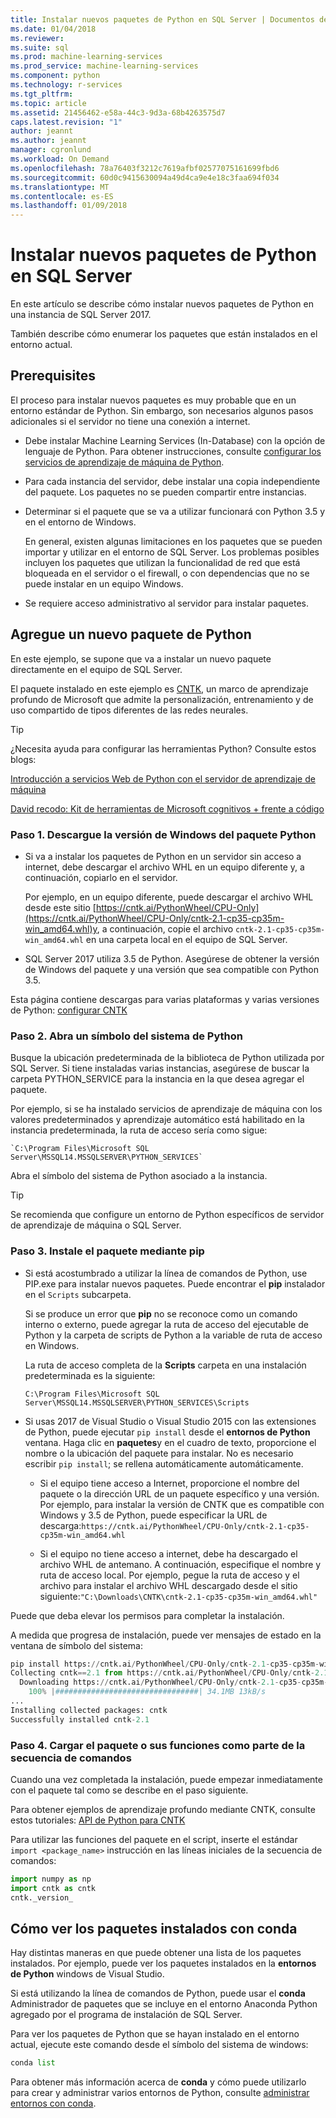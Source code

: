 ```yaml
---
title: Instalar nuevos paquetes de Python en SQL Server | Documentos de Microsoft
ms.date: 01/04/2018
ms.reviewer: 
ms.suite: sql
ms.prod: machine-learning-services
ms.prod_service: machine-learning-services
ms.component: python
ms.technology: r-services
ms.tgt_pltfrm: 
ms.topic: article
ms.assetid: 21456462-e58a-44c3-9d3a-68b4263575d7
caps.latest.revision: "1"
author: jeannt
ms.author: jeannt
manager: cgronlund
ms.workload: On Demand
ms.openlocfilehash: 78a76403f3212c7619afbf02577075161699fbd6
ms.sourcegitcommit: 60d0c9415630094a49d4ca9e4e18c3faa694f034
ms.translationtype: MT
ms.contentlocale: es-ES
ms.lasthandoff: 01/09/2018
---
```

# <a name="install-new-python-packages-on-sql-server"></a>Instalar nuevos paquetes de Python en SQL Server

En este artículo se describe cómo instalar nuevos paquetes de Python en una instancia de SQL Server 2017.

También describe cómo enumerar los paquetes que están instalados en el entorno actual.

## <a name="prerequisites"></a>Prerequisites

El proceso para instalar nuevos paquetes es muy probable que en un entorno estándar de Python. Sin embargo, son necesarios algunos pasos adicionales si el servidor no tiene una conexión a internet.

+ Debe instalar Machine Learning Services (In-Database) con la opción de lenguaje de Python. Para obtener instrucciones, consulte [configurar los servicios de aprendizaje de máquina de Python](setup-python-machine-learning-services.md).

+ Para cada instancia del servidor, debe instalar una copia independiente del paquete. Los paquetes no se pueden compartir entre instancias.

+ Determinar si el paquete que se va a utilizar funcionará con Python 3.5 y en el entorno de Windows. 

    En general, existen algunas limitaciones en los paquetes que se pueden importar y utilizar en el entorno de SQL Server. Los problemas posibles incluyen los paquetes que utilizan la funcionalidad de red que está bloqueada en el servidor o el firewall, o con dependencias que no se puede instalar en un equipo Windows.

+ Se requiere acceso administrativo al servidor para instalar paquetes.

## <a name="add-a-new-python-package"></a>Agregue un nuevo paquete de Python

En este ejemplo, se supone que va a instalar un nuevo paquete directamente en el equipo de SQL Server.

El paquete instalado en este ejemplo es [CNTK](https://docs.microsoft.com/cognitive-toolkit/), un marco de aprendizaje profundo de Microsoft que admite la personalización, entrenamiento y de uso compartido de tipos diferentes de las redes neurales.

> [!TIP]
> ¿Necesita ayuda para configurar las herramientas Python? Consulte estos blogs:
> 
> [Introducción a servicios Web de Python con el servidor de aprendizaje de máquina](https://blogs.msdn.microsoft.com/mlserver/2017/12/13/getting-started-with-python-web-services-using-machine-learning-server/)
> 
> [David recodo: Kit de herramientas de Microsoft cognitivos + frente a código](http://dacrook.com/cntk-vs-code-awesome/)

### <a name="step-1-download-the-windows-version-of-the-python-package"></a>Paso 1. Descargue la versión de Windows del paquete Python

+ Si va a instalar los paquetes de Python en un servidor sin acceso a internet, debe descargar el archivo WHL en un equipo diferente y, a continuación, copiarlo en el servidor.

    Por ejemplo, en un equipo diferente, puede descargar el archivo WHL desde este sitio [https://cntk.ai/PythonWheel/CPU-Only](https://cntk.ai/PythonWheel/CPU-Only/cntk-2.1-cp35-cp35m-win_amd64.whl)y, a continuación, copie el archivo `cntk-2.1-cp35-cp35m-win_amd64.whl` en una carpeta local en el equipo de SQL Server.

+ SQL Server 2017 utiliza 3.5 de Python. Asegúrese de obtener la versión de Windows del paquete y una versión que sea compatible con Python 3.5.

Esta página contiene descargas para varias plataformas y varias versiones de Python: [configurar CNTK](https://docs.microsoft.com/cognitive-toolkit/Setup-CNTK-on-your-machine)

### <a name="step-2-open-a-python-command-prompt"></a>Paso 2. Abra un símbolo del sistema de Python

Busque la ubicación predeterminada de la biblioteca de Python utilizada por SQL Server. Si tiene instaladas varias instancias, asegúrese de buscar la carpeta PYTHON_SERVICE para la instancia en la que desea agregar el paquete.

Por ejemplo, si se ha instalado servicios de aprendizaje de máquina con los valores predeterminados y aprendizaje automático está habilitado en la instancia predeterminada, la ruta de acceso sería como sigue:

    `C:\Program Files\Microsoft SQL  Server\MSSQL14.MSSQLSERVER\PYTHON_SERVICES`

Abra el símbolo del sistema de Python asociado a la instancia.

> [!TIP]
> Se recomienda que configure un entorno de Python específicos de servidor de aprendizaje de máquina o SQL Server.

### <a name="step-3-install-the-package-using-pip"></a>Paso 3. Instale el paquete mediante pip

+ Si está acostumbrado a utilizar la línea de comandos de Python, use PIP.exe para instalar nuevos paquetes. Puede encontrar el **pip** instalador en el `Scripts` subcarpeta. 

    Si se produce un error que **pip** no se reconoce como un comando interno o externo, puede agregar la ruta de acceso del ejecutable de Python y la carpeta de scripts de Python a la variable de ruta de acceso en Windows.

    La ruta de acceso completa de la **Scripts** carpeta en una instalación predeterminada es la siguiente:

    `C:\Program Files\Microsoft SQL Server\MSSQL14.MSSQLSERVER\PYTHON_SERVICES\Scripts`

+ Si usas 2017 de Visual Studio o Visual Studio 2015 con las extensiones de Python, puede ejecutar `pip install` desde el **entornos de Python** ventana. Haga clic en **paquetes**y en el cuadro de texto, proporcione el nombre o la ubicación del paquete para instalar. No es necesario escribir `pip install`; se rellena automáticamente automáticamente. 

    - Si el equipo tiene acceso a Internet, proporcione el nombre del paquete o la dirección URL de un paquete específico y una versión. Por ejemplo, para instalar la versión de CNTK que es compatible con Windows y 3.5 de Python, puede especificar la URL de descarga:`https://cntk.ai/PythonWheel/CPU-Only/cntk-2.1-cp35-cp35m-win_amd64.whl`

    - Si el equipo no tiene acceso a internet, debe ha descargado el archivo WHL de antemano. A continuación, especifique el nombre y ruta de acceso local. Por ejemplo, pegue la ruta de acceso y el archivo para instalar el archivo WHL descargado desde el sitio siguiente:`"C:\Downloads\CNTK\cntk-2.1-cp35-cp35m-win_amd64.whl"`

Puede que deba elevar los permisos para completar la instalación.

A medida que progresa de instalación, puede ver mensajes de estado en la ventana de símbolo del sistema:

```python
pip install https://cntk.ai/PythonWheel/CPU-Only/cntk-2.1-cp35-cp35m-win_amd64.whl
Collecting cntk==2.1 from https://cntk.ai/PythonWheel/CPU-Only/cntk-2.1-cp35-cp35m-win_amd64.whl
  Downloading https://cntk.ai/PythonWheel/CPU-Only/cntk-2.1-cp35-cp35m-win_amd64.whl (34.1MB)
    100% |################################| 34.1MB 13kB/s
...
Installing collected packages: cntk
Successfully installed cntk-2.1
```



### <a name="step-4-load-the-package-or-its-functions-as-part-of-your-script"></a>Paso 4. Cargar el paquete o sus funciones como parte de la secuencia de comandos

Cuando una vez completada la instalación, puede empezar inmediatamente con el paquete tal como se describe en el paso siguiente.

Para obtener ejemplos de aprendizaje profundo mediante CNTK, consulte estos tutoriales: [API de Python para CNTK](https://cntk.ai/pythondocs/tutorials.html)

Para utilizar las funciones del paquete en el script, inserte el estándar `import <package_name>` instrucción en las líneas iniciales de la secuencia de comandos:

```python
import numpy as np
import cntk as cntk
cntk._version_
```

##  <a name="how-to-view-installed-packages-using-conda"></a>Cómo ver los paquetes instalados con conda

Hay distintas maneras en que puede obtener una lista de los paquetes instalados. Por ejemplo, puede ver los paquetes instalados en la **entornos de Python** windows de Visual Studio.

Si está utilizando la línea de comandos de Python, puede usar el **conda** Administrador de paquetes que se incluye en el entorno Anaconda Python agregado por el programa de instalación de SQL Server.

Para ver los paquetes de Python que se hayan instalado en el entorno actual, ejecute este comando desde el símbolo del sistema de windows:

```python
conda list
```

Para obtener más información acerca de **conda** y cómo puede utilizarlo para crear y administrar varios entornos de Python, consulte [administrar entornos con conda](https://conda.io/docs/user-guide/tasks/manage-environments.html).
